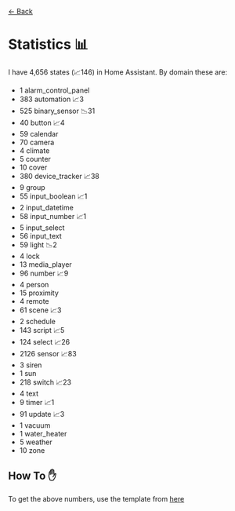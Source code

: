 [<- Back](README.md)
# Statistics 📊
I have 4,656 states (📈146) in Home Assistant.
By domain these are:
  - 1 alarm_control_panel
  - 383 automation 📈3
  - 525 binary_sensor 📉31
  - 40 button 📈4
  - 59 calendar
  - 70 camera
  - 4 climate
  - 5 counter
  - 10 cover
  - 380 device_tracker 📈38
  - 9 group
  - 55 input_boolean 📈1
  - 2 input_datetime
  - 58 input_number 📈1
  - 5 input_select
  - 56 input_text
  - 59 light 📉2
  - 4 lock
  - 13 media_player
  - 96 number 📈9
  - 4 person
  - 15 proximity
  - 4 remote
  - 61 scene 📈3
  - 2 schedule
  - 143 script 📈5
  - 124 select 📈26
  - 2126 sensor 📈83
  - 3 siren
  - 1 sun
  - 218 switch 📈23
  - 4 text
  - 9 timer 📈1
  - 91 update 📈3
  - 1 vacuum
  - 1 water_heater
  - 5 weather
  - 10 zone

## How To ✋
To get the above numbers, use the template from [here](https://www.reddit.com/r/homeassistant/comments/plmy7e/use_this_template_and_show_us_some_details_about/?utm_medium=android_app&utm_source=share)
